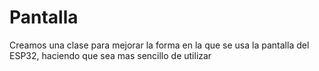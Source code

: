 # Pantalla
Creamos una clase para mejorar la forma en la que se usa la pantalla del ESP32, haciendo que sea mas sencillo de utilizar
